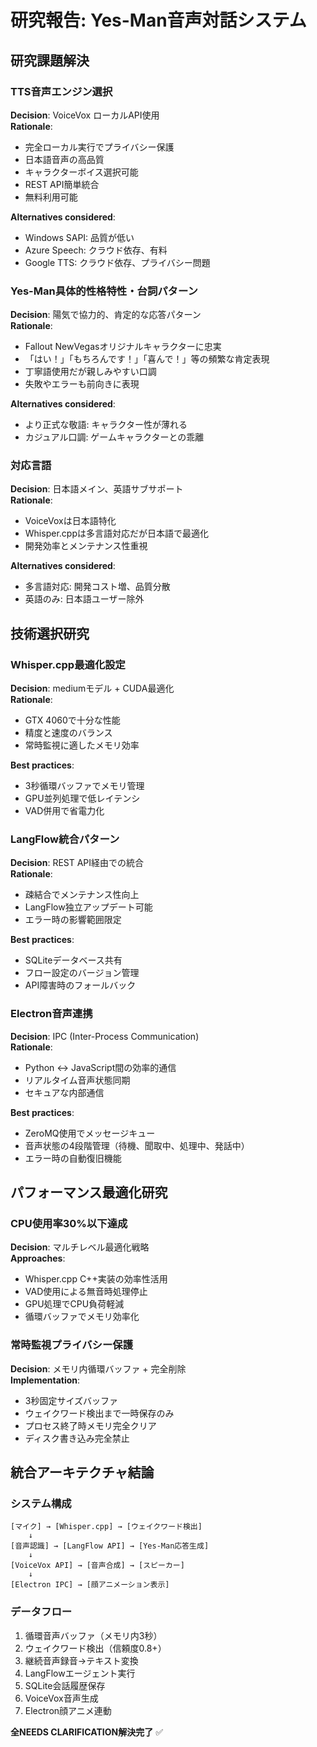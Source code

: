 # 研究報告: Yes-Man音声対話システム

## 研究課題解決

### TTS音声エンジン選択
**Decision**: VoiceVox ローカルAPI使用  
**Rationale**: 
- 完全ローカル実行でプライバシー保護
- 日本語音声の高品質
- キャラクターボイス選択可能
- REST API簡単統合
- 無料利用可能

**Alternatives considered**: 
- Windows SAPI: 品質が低い
- Azure Speech: クラウド依存、有料
- Google TTS: クラウド依存、プライバシー問題

### Yes-Man具体的性格特性・台詞パターン
**Decision**: 陽気で協力的、肯定的な応答パターン  
**Rationale**: 
- Fallout NewVegasオリジナルキャラクターに忠実
- 「はい！」「もちろんです！」「喜んで！」等の頻繁な肯定表現
- 丁寧語使用だが親しみやすい口調
- 失敗やエラーも前向きに表現

**Alternatives considered**: 
- より正式な敬語: キャラクター性が薄れる
- カジュアル口調: ゲームキャラクターとの乖離

### 対応言語
**Decision**: 日本語メイン、英語サブサポート  
**Rationale**: 
- VoiceVoxは日本語特化
- Whisper.cppは多言語対応だが日本語で最適化
- 開発効率とメンテナンス性重視

**Alternatives considered**: 
- 多言語対応: 開発コスト増、品質分散
- 英語のみ: 日本語ユーザー除外

## 技術選択研究

### Whisper.cpp最適化設定
**Decision**: mediumモデル + CUDA最適化  
**Rationale**: 
- GTX 4060で十分な性能
- 精度と速度のバランス
- 常時監視に適したメモリ効率

**Best practices**: 
- 3秒循環バッファでメモリ管理
- GPU並列処理で低レイテンシ
- VAD併用で省電力化

### LangFlow統合パターン
**Decision**: REST API経由での統合  
**Rationale**: 
- 疎結合でメンテナンス性向上
- LangFlow独立アップデート可能
- エラー時の影響範囲限定

**Best practices**: 
- SQLiteデータベース共有
- フロー設定のバージョン管理
- API障害時のフォールバック

### Electron音声連携
**Decision**: IPC (Inter-Process Communication)  
**Rationale**: 
- Python ↔ JavaScript間の効率的通信
- リアルタイム音声状態同期
- セキュアな内部通信

**Best practices**: 
- ZeroMQ使用でメッセージキュー
- 音声状態の4段階管理（待機、聞取中、処理中、発話中）
- エラー時の自動復旧機能

## パフォーマンス最適化研究

### CPU使用率30%以下達成
**Decision**: マルチレベル最適化戦略  
**Approaches**: 
- Whisper.cpp C++実装の効率性活用
- VAD使用による無音時処理停止
- GPU処理でCPU負荷軽減
- 循環バッファでメモリ効率化

### 常時監視プライバシー保護
**Decision**: メモリ内循環バッファ + 完全削除  
**Implementation**: 
- 3秒固定サイズバッファ
- ウェイクワード検出まで一時保存のみ
- プロセス終了時メモリ完全クリア
- ディスク書き込み完全禁止

## 統合アーキテクチャ結論

### システム構成
```
[マイク] → [Whisper.cpp] → [ウェイクワード検出] 
    ↓
[音声認識] → [LangFlow API] → [Yes-Man応答生成]
    ↓
[VoiceVox API] → [音声合成] → [スピーカー]
    ↓
[Electron IPC] → [顔アニメーション表示]
```

### データフロー
1. 循環音声バッファ（メモリ内3秒）
2. ウェイクワード検出（信頼度0.8+）
3. 継続音声録音→テキスト変換
4. LangFlowエージェント実行
5. SQLite会話履歴保存
6. VoiceVox音声生成
7. Electron顔アニメ連動

**全NEEDS CLARIFICATION解決完了** ✅